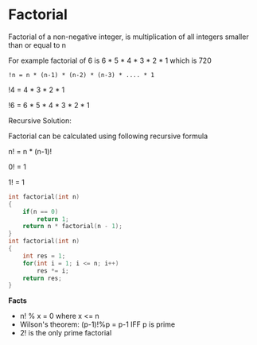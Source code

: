 # Factorial

Factorial of a non-negative integer, is multiplication of all integers smaller than or equal to n

For example factorial of 6 is 6 * 5 * 4 * 3 * 2 * 1 which is 720

`!n = n * (n-1) * (n-2) * (n-3) * .... * 1`

!4 = 4 * 3 * 2 * 1

!6 = 6 * 5 * 4 * 3 * 2 * 1

Recursive Solution:

Factorial can be calculated using following recursive formula

n! = n * (n-1)!
  
0! = 1 
  
1! = 1
  
```cpp
int factorial(int n) 
{ 
    if(n == 0) 
        return 1; 
    return n * factorial(n - 1); 
} 
int factorial(int n) 
{ 
    int res = 1; 
    for(int i = 1; i <= n; i++) 
        res *= i; 
    return res; 
} 
```
**Facts**

- n! % x = 0 where x <= n
- Wilson's theorem: (p-1)!%p = p-1 IFF p is prime
- 2! is the only prime factorial
